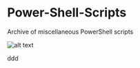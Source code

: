 # Power-Shell-Scripts
Archive of miscellaneous PowerShell scripts

![alt text](https://en.wikipedia.org/wiki/File:PowerShell_Core_6.0_icon.png "PowerShell")


ddd
